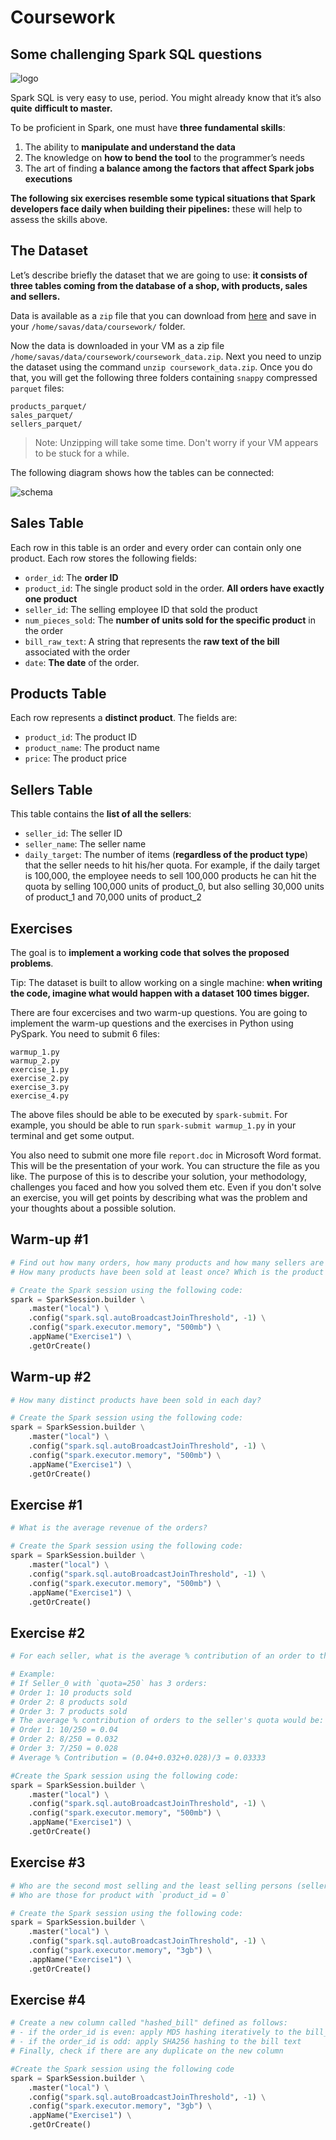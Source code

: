 # Coursework

## Some challenging Spark SQL questions

![logo](images/000_logo.jpeg)

Spark SQL is very easy to use, period. You might already know that it’s
also **quite** **difficult to master.**

To be proficient in Spark, one must have **three fundamental skills**:

1. The ability to **manipulate and understand the data**
2. The knowledge on **how to bend the tool** to the programmer’s needs
3. The art of finding **a balance among the factors that affect Spark jobs executions**

**The following six exercises resemble some typical situations that Spark developers face daily when building their pipelines:** these will help to assess the skills above.

## The Dataset

Let’s describe briefly the dataset that we are going to use: **it consists of three tables coming from the database of a shop, with products, sales and sellers.**

Data is available as a `zip` file that you can download from [here](https://drive.google.com/file/d/1MZ2Zb1c3KQYcmWZoOAO-zkFTzHlx5QzJ/view?usp=sharing) and save in your `/home/savas/data/coursework/` folder.

Now the data is downloaded in your VM as a zip file `/home/savas/data/coursework/coursework_data.zip`. Next you need to unzip the dataset using the command `unzip coursework_data.zip`. Once you do that, you will get the following three folders containing `snappy` compressed `parquet` files:

```text
products_parquet/
sales_parquet/
sellers_parquet/
```

> Note: Unzipping will take some time. Don't worry if your VM appears to be stuck for a while.

The following diagram shows how the tables can be connected:

![schema](images/001_data_schema.png)

## Sales Table

Each row in this table is an order and every order can contain only one
product. Each row stores the following fields:

- `order_id`: The **order ID**
- `product_id`: The single product sold in the order. **All orders have exactly one product**
- `seller_id`: The selling employee ID that sold the product
- `num_pieces_sold`: The **number of units sold for the specific product** in the order
- `bill_raw_text`: A string that represents the **raw text of the bill** associated with the order
- `date`: **The date** of the order.

## Products Table

Each row represents a **distinct product**. The fields are:

- `product_id`: The product ID
- `product_name`: The product name
- `price`: The product price

## Sellers Table

This table contains the **list of all the sellers**:

- `seller_id`: The seller ID
- `seller_name`: The seller name
- `daily_target`: The number of items (**regardless of the product type**) that the seller needs to hit
  his/her quota. For example, if the daily target is 100,000, the employee needs to sell 100,000 products he can hit the quota by selling 100,000 units of product_0, but also selling 30,000 units of product_1 and 70,000 units of product_2

## Exercises

The goal is to **implement a working code that solves the proposed problems**.

Tip: The dataset is built to allow working on a single machine: **when writing the code, imagine what would happen with a dataset 100 times bigger.**

There are four excercises and two warm-up questions. You are going to implement the warm-up questions and the exercises in Python using PySpark. You need to submit 6 files:

```
warmup_1.py
warmup_2.py
exercise_1.py
exercise_2.py
exercise_3.py
exercise_4.py
```

The above files should be able to be executed by `spark-submit`. For example, you should be able to run `spark-submit warmup_1.py` in your terminal and get some output.

You also need to submit one more file `report.doc` in Microsoft Word format. This will be the presentation of your work. You can structure the file as you like. The purpose of this is to describe your solution, your methodology, challenges you faced and how you solved them etc. Even if you don't solve an exercise, you will get points by describing what was the problem and your thoughts about a possible solution.

## Warm-up \#1

```py
# Find out how many orders, how many products and how many sellers are in the data.
# How many products have been sold at least once? Which is the product contained in more orders?

# Create the Spark session using the following code:
spark = SparkSession.builder \
    .master("local") \
    .config("spark.sql.autoBroadcastJoinThreshold", -1) \
    .config("spark.executor.memory", "500mb") \
    .appName("Exercise1") \
    .getOrCreate()
```

## Warm-up \#2

```py
# How many distinct products have been sold in each day?

# Create the Spark session using the following code:
spark = SparkSession.builder \
    .master("local") \
    .config("spark.sql.autoBroadcastJoinThreshold", -1) \
    .config("spark.executor.memory", "500mb") \
    .appName("Exercise1") \
    .getOrCreate()
```

## Exercise \#1

```py
# What is the average revenue of the orders?

# Create the Spark session using the following code:
spark = SparkSession.builder \
    .master("local") \
    .config("spark.sql.autoBroadcastJoinThreshold", -1) \
    .config("spark.executor.memory", "500mb") \
    .appName("Exercise1") \
    .getOrCreate()
```

## Exercise \#2

```py
# For each seller, what is the average % contribution of an order to the seller's daily quota?

# Example:
# If Seller_0 with `quota=250` has 3 orders:
# Order 1: 10 products sold
# Order 2: 8 products sold
# Order 3: 7 products sold
# The average % contribution of orders to the seller's quota would be:
# Order 1: 10/250 = 0.04
# Order 2: 8/250 = 0.032
# Order 3: 7/250 = 0.028
# Average % Contribution = (0.04+0.032+0.028)/3 = 0.03333

#Create the Spark session using the following code:
spark = SparkSession.builder \
    .master("local") \
    .config("spark.sql.autoBroadcastJoinThreshold", -1) \
    .config("spark.executor.memory", "500mb") \
    .appName("Exercise1") \
    .getOrCreate()
```

## Exercise \#3

```py
# Who are the second most selling and the least selling persons (sellers) for each product?
# Who are those for product with `product_id = 0`

# Create the Spark session using the following code:
spark = SparkSession.builder \
    .master("local") \
    .config("spark.sql.autoBroadcastJoinThreshold", -1) \
    .config("spark.executor.memory", "3gb") \
    .appName("Exercise1") \
    .getOrCreate()
```

## Exercise \#4

```py
# Create a new column called "hashed_bill" defined as follows:
# - if the order_id is even: apply MD5 hashing iteratively to the bill_raw_text field, once for each 'A' (capital 'A') present in the text. E.g. if the bill text is 'nbAAnllA', you would apply hashing three times iteratively (only if the order number is even)
# - if the order_id is odd: apply SHA256 hashing to the bill text
# Finally, check if there are any duplicate on the new column

#Create the Spark session using the following code
spark = SparkSession.builder \
    .master("local") \
    .config("spark.sql.autoBroadcastJoinThreshold", -1) \
    .config("spark.executor.memory", "3gb") \
    .appName("Exercise1") \
    .getOrCreate()
```
